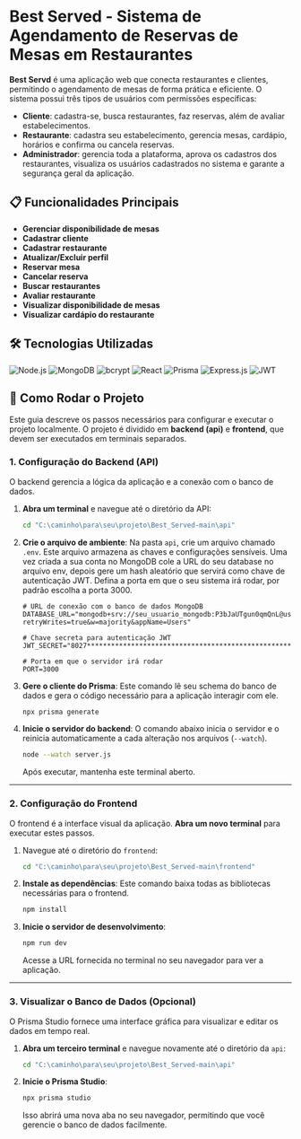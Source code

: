 # Best Served - Sistema de Agendamento de Reservas de Mesas em Restaurantes

**Best Servd** é uma aplicação web que conecta restaurantes e clientes, permitindo o agendamento de mesas de forma prática e eficiente. O sistema possui três tipos de usuários com permissões específicas:  
- **Cliente**: cadastra-se, busca restaurantes, faz reservas, além de avaliar estabelecimentos.  
- **Restaurante**: cadastra seu estabelecimento, gerencia mesas, cardápio, horários e confirma ou cancela reservas.  
- **Administrador**: gerencia toda a plataforma, aprova os cadastros dos restaurantes, visualiza os usuários cadastrados no sistema e garante a segurança geral da aplicação.

## 📋 Funcionalidades Principais

- **Gerenciar disponibilidade de mesas**
- **Cadastrar cliente**  
- **Cadastrar restaurante**
- **Atualizar/Excluir perfil**  
- **Reservar mesa**
- **Cancelar reserva**  
- **Buscar restaurantes**   
- **Avaliar restaurante**   
- **Visualizar disponibilidade de mesas**  
- **Visualizar cardápio do restaurante**  

## **🛠️ Tecnologias Utilizadas**

![Node.js](https://img.shields.io/badge/Node.js-339933?style=for-the-badge&logo=node.js&logoColor=white)
![MongoDB](https://img.shields.io/badge/MongoDB-47A248?style=for-the-badge&logo=mongodb&logoColor=white)
![bcrypt](https://img.shields.io/badge/bcrypt-3383FF?style=for-the-badge&logo=keycdn&logoColor=white)
![React](https://img.shields.io/badge/React-61DAFB?style=for-the-badge&logo=react&logoColor=black)
![Prisma](https://img.shields.io/badge/Prisma-2D3748?style=for-the-badge&logo=prisma&logoColor=white)
![Express.js](https://img.shields.io/badge/Express.js-000000?style=for-the-badge&logo=express&logoColor=white)
![JWT](https://img.shields.io/badge/JWT-000000?style=for-the-badge&logo=jsonwebtokens&logoColor=white)

## **🚀 Como Rodar o Projeto**

Este guia descreve os passos necessários para configurar e executar o projeto localmente. O projeto é dividido em **backend (api)** e **frontend**, que devem ser executados em terminais separados.

### 1. Configuração do Backend (API)

O backend gerencia a lógica da aplicação e a conexão com o banco de dados.

1.  **Abra um terminal** e navegue até o diretório da API:
    ```bash
    cd "C:\caminho\para\seu\projeto\Best_Served-main\api"
    ```

2.  **Crie o arquivo de ambiente**:
    Na pasta `api`, crie um arquivo chamado `.env`. Este arquivo armazena as chaves e configurações sensíveis. Uma vez criada a sua conta no MongoDB cole a URL do seu database no arquivo env, depois gere um hash aleatório que servirá como chave de autenticação JWT. Defina a porta em que o seu sistema irá rodar, por padrão escolha a porta 3000.

    ```env
    # URL de conexão com o banco de dados MongoDB
    DATABASE_URL="mongodb+srv://seu_usuario_mongodb:P3bJaUTgun0qmQnL@users.ybsabac.mongodb.net/Users?retryWrites=true&w=majority&appName=Users"

    # Chave secreta para autenticação JWT
    JWT_SECRET="8027*******************************************************55f7"
    
    # Porta em que o servidor irá rodar
    PORT=3000
    ```

3.  **Gere o cliente do Prisma**:
    Este comando lê seu schema do banco de dados e gera o código necessário para a aplicação interagir com ele.
    ```bash
    npx prisma generate
    ```

4.  **Inicie o servidor do backend**:
    O comando abaixo inicia o servidor e o reinicia automaticamente a cada alteração nos arquivos (`--watch`).
    ```bash
    node --watch server.js
    ```
    Após executar, mantenha este terminal aberto.

---

### 2. Configuração do Frontend

O frontend é a interface visual da aplicação. **Abra um novo terminal** para executar estes passos.

1.  Navegue até o diretório do `frontend`:
    ```bash
    cd "C:\caminho\para\seu\projeto\Best_Served-main\frontend"
    ```

2.  **Instale as dependências**:
    Este comando baixa todas as bibliotecas necessárias para o frontend.
    ```bash
    npm install
    ```

3.  **Inicie o servidor de desenvolvimento**:
    ```bash
    npm run dev
    ```
    Acesse a URL fornecida no terminal no seu navegador para ver a aplicação.

---

### 3. Visualizar o Banco de Dados (Opcional) 

O Prisma Studio fornece uma interface gráfica para visualizar e editar os dados em tempo real.

1.  **Abra um terceiro terminal** e navegue novamente até o diretório da `api`:
    ```bash
    cd "C:\caminho\para\seu\projeto\Best_Served-main\api"
    ```

2.  **Inicie o Prisma Studio**:
    ```bash
    npx prisma studio
    ```
    Isso abrirá uma nova aba no seu navegador, permitindo que você gerencie o banco de dados facilmente.

